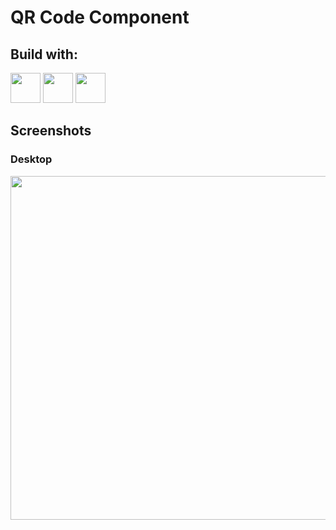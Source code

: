# QR Code Component
## Build with:
<div>
  <img height="48px" width="48px" src="https://cdn.jsdelivr.net/gh/devicons/devicon/icons/html5/html5-original.svg" />
  <img height="48px" width="48px" src="https://cdn.jsdelivr.net/gh/devicons/devicon/icons/css3/css3-original.svg" />
  <img height="48px" width="48px" src="https://cdn.jsdelivr.net/gh/devicons/devicon/icons/sass/sass-original.svg" />       
</div>
 
## Screenshots 
### Desktop

<img width="550" src="https://github.com/Vogel-dev/qr-code-component/assets/60361545/af86d7d6-b0ea-4067-b37b-bc15fcffb3dd">

